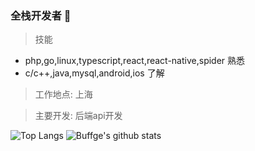 ### 全栈开发者 👋

> 技能
  - php,go,linux,typescript,react,react-native,spider 熟悉
  - c/c++,java,mysql,android,ios 了解
> 工作地点: 上海

> 主要开发: 后端api开发

![Top Langs](https://github-readme-stats.vercel.app/api/top-langs/?username=buffge&hide=html)
![Buffge's github stats](https://github-readme-stats.vercel.app/api?username=buffge)


